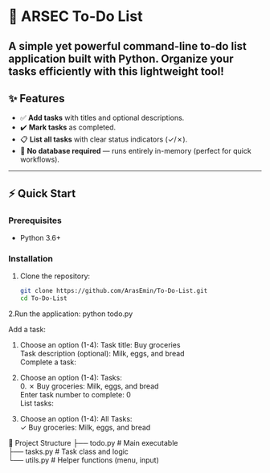 # 📝 ARSEC To-Do List

A simple yet powerful command-line to-do list application built with Python. Organize your tasks efficiently with this lightweight tool!  
---

## ✨ Features  
- ✅ **Add tasks** with titles and optional descriptions.  
- ✔️ **Mark tasks** as completed.  
- 📋 **List all tasks** with clear status indicators (✓/✗).  
- 🚀 **No database required** — runs entirely in-memory (perfect for quick workflows).  

---

## ⚡ Quick Start  

### Prerequisites  
- Python 3.6+  

### Installation  
1. Clone the repository:  
   ```bash
   git clone https://github.com/ArasEmin/To-Do-List.git
   cd To-Do-List

2.Run the application:
  python todo.py

Add a task:

  1. Choose an option (1-4): 
  Task title: Buy groceries  
  Task description (optional): Milk, eggs, and bread  
  Complete a task:

2. Choose an option (1-4): 
  Tasks:  
    0. ✗ Buy groceries: Milk, eggs, and bread  
    Enter task number to complete: 0  
    List tasks:

3. Choose an option (1-4):
  All Tasks:  
    ✓ Buy groceries: Milk, eggs, and bread


📂 Project Structure
├── todo.py            # Main executable  
├── tasks.py           # Task class and logic  
└── utils.py           # Helper functions (menu, input)  
